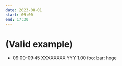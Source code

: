```yaml
---
date: 2023-08-01
start: 09:00
end: 17:30
---
```


# (Valid example)

- 09:00-09:45 XXXXXXXX YYY 1.00 foo: bar: hoge

